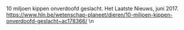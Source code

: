 10 miljoen kippen onverdoofd geslacht. Het Laatste Nieuws, juni 2017. https://www.hln.be/wetenschap-planeet/dieren/10-miljoen-kippen-onverdoofd-geslacht~ac178366/ \n
